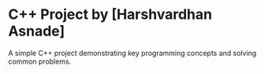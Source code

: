 # C++ Project by [Harshvardhan Asnade]

A simple C++ project demonstrating key programming concepts and solving common problems.

